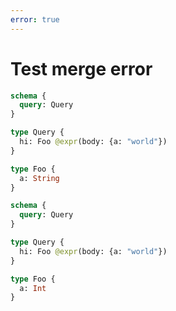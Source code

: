 ```yaml
---
error: true
---
```


# Test merge error

```graphql @config
schema {
  query: Query
}

type Query {
  hi: Foo @expr(body: {a: "world"})
}

type Foo {
  a: String
}
```

```graphql @config
schema {
  query: Query
}

type Query {
  hi: Foo @expr(body: {a: "world"})
}

type Foo {
  a: Int
}
```
